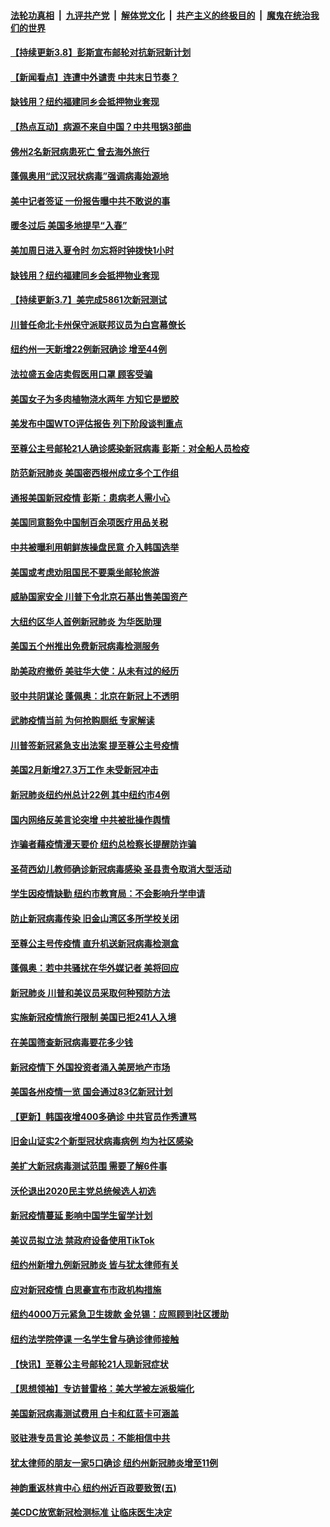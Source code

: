####  [法轮功真相](../../../../basic/blob/master/README.md?t=03081153) &nbsp;|&nbsp; [九评共产党](../../../../9ping.md/blob/master/README.md?t=03081153) &nbsp;|&nbsp; [解体党文化](../../../../jtdwh.md/blob/master/README.md?t=03081153)  &nbsp;|&nbsp; [共产主义的终极目的](../../../../gczydzjmd.md/blob/master/README.md?t=03081153) &nbsp;|&nbsp; [魔鬼在统治我们的世界](../../../../mgztzwmdsj.md/blob/master/README.md?t=03081153) 

#### [【持续更新3.8】彭斯宣布邮轮对抗新冠新计划](../pages/nsc412/n11923562.md?t=03081153) 

#### [【新闻看点】连遭中外谴责 中共末日节奏？](../pages/nsc412/n11923402.md?t=03081153) 

#### [缺钱用？纽约福建同乡会抵押物业套现](../pages/nsc412/n11923090.md?t=03081153) 

#### [【热点互动】病源不来自中国？中共甩锅3部曲](../pages/nsc412/n11923404.md?t=03081153) 

#### [佛州2名新冠病患死亡 曾去海外旅行](../pages/nsc412/n11923309.md?t=03081153) 

#### [蓬佩奥用“武汉冠状病毒”强调病毒始源地](../pages/nsc412/n11923252.md?t=03081153) 

#### [美中记者签证 一份报告曝中共不敢说的事](../pages/nsc412/n11923242.md?t=03081153) 

#### [暖冬过后 美国多地提早“入春”](../pages/nsc412/n11923232.md?t=03081153) 

#### [美加周日进入夏令时 勿忘将时钟拨快1小时](../pages/nsc412/n11923222.md?t=03081153) 

#### [缺钱用？纽约福建同乡会抵押物业套现](../pages/nsc412/n11921870.md?t=03081153) 

#### [【持续更新3.7】美完成5861次新冠测试](../pages/nsc412/n11921647.md?t=03081153) 

#### [川普任命北卡州保守派联邦议员为白宫幕僚长](../pages/nsc412/n11922507.md?t=03081153) 

#### [纽约州一天新增22例新冠确诊  增至44例](../pages/nsc412/n11922043.md?t=03081153) 

#### [法拉盛五金店卖假医用口罩  顾客受骗](../pages/nsc412/n11922036.md?t=03081153) 

#### [美国女子为多肉植物浇水两年 方知它是塑胶](../pages/nsc412/n11921742.md?t=03081153) 

#### [美发布中国WTO评估报告 列下阶段谈判重点](../pages/nsc412/n11921572.md?t=03081153) 

#### [至尊公主号邮轮21人确诊感染新冠病毒   彭斯：对全船人员检疫](../pages/nsc412/n11921909.md?t=03081153) 

#### [防范新冠肺炎 美国密西根州成立多个工作组](../pages/nsc412/n11921740.md?t=03081153) 

#### [通报美国新冠疫情 彭斯：患病老人需小心](../pages/nsc412/n11921714.md?t=03081153) 

#### [美国同意豁免中国制百余项医疗用品关税](../pages/nsc412/n11921400.md?t=03081153) 

#### [中共被曝利用朝鲜族操盘民意 介入韩国选举](../pages/nsc412/n11921006.md?t=03081153) 

#### [美国或考虑劝阻国民不要乘坐邮轮旅游](../pages/nsc412/n11921247.md?t=03081153) 

#### [威胁国家安全 川普下令北京石基出售美国资产](../pages/nsc412/n11921036.md?t=03081153) 

#### [大纽约区华人首例新冠肺炎  为华医助理](../pages/nsc412/n11921110.md?t=03081153) 

#### [美国五个州推出免费新冠病毒检测服务](../pages/nsc412/n11921001.md?t=03081153) 

#### [助美政府撤侨 美驻华大使：从未有过的经历](../pages/nsc412/n11920832.md?t=03081153) 

#### [驳中共阴谋论 蓬佩奥：北京在新冠上不透明](../pages/nsc412/n11920846.md?t=03081153) 

#### [武肺疫情当前 为何抢购厕纸 专家解读](../pages/nsc412/n11920844.md?t=03081153) 

#### [川普签新冠紧急支出法案 提至尊公主号疫情](../pages/nsc412/n11920654.md?t=03081153) 

#### [美国2月新增27.3万工作 未受新冠冲击](../pages/nsc412/n11920460.md?t=03081153) 

#### [新冠肺炎纽约州总计22例  其中纽约市4例](../pages/nsc412/n11919291.md?t=03081153) 

#### [国内网络反美言论突增 中共被批操作舆情](../pages/nsc412/n11919024.md?t=03081153) 

#### [诈骗者藉疫情漫天要价  纽约总检察长提醒防诈骗](../pages/nsc412/n11919284.md?t=03081153) 

#### [圣荷西幼儿教师确诊新冠病毒感染  圣县责令取消大型活动](../pages/nsc412/n11919383.md?t=03081153) 

#### [学生因疫情缺勤  纽约市教育局：不会影响升学申请](../pages/nsc412/n11919278.md?t=03081153) 

#### [防止新冠病毒传染   旧金山湾区多所学校关闭](../pages/nsc412/n11919366.md?t=03081153) 

#### [至尊公主号传疫情  直升机送新冠病毒检测盒](../pages/nsc412/n11919347.md?t=03081153) 

#### [蓬佩奥：若中共骚扰在华外媒记者 美将回应](../pages/nsc412/n11918836.md?t=03081153) 

#### [新冠肺炎 川普和美议员采取何种预防方法](../pages/nsc412/n11918395.md?t=03081153) 

#### [实施新冠疫情旅行限制 美国已拒241人入境](../pages/nsc412/n11918515.md?t=03081153) 

#### [在美国筛查新冠病毒要花多少钱](../pages/nsc412/n11918422.md?t=03081153) 

#### [新冠疫情下 外国投资者涌入美房地产市场](../pages/nsc412/n11918415.md?t=03081153) 

#### [美国各州疫情一览 国会通过83亿新冠计划](../pages/nsc412/n11918191.md?t=03081153) 

#### [【更新】韩国夜增400多确诊 中共官员作秀遭骂](../pages/nsc412/n11890652.md?t=03081153) 

#### [旧金山证实2个新型冠状病毒病例 均为社区感染](../pages/nsc412/n11918219.md?t=03081153) 

#### [美扩大新冠病毒测试范围 需要了解6件事](../pages/nsc412/n11917886.md?t=03081153) 

#### [沃伦退出2020民主党总统候选人初选](../pages/nsc412/n11917882.md?t=03081153) 

#### [新冠疫情蔓延 影响中国学生留学计划](../pages/nsc412/n11917952.md?t=03081153) 

#### [美议员拟立法 禁政府设备使用TikTok](../pages/nsc412/n11917577.md?t=03081153) 

#### [纽约州新增九例新冠肺炎 皆与犹太律师有关](../pages/nsc412/n11916367.md?t=03081153) 

#### [应对新冠疫情 白思豪宣布市政机构措施](../pages/nsc412/n11916356.md?t=03081153) 

#### [纽约4000万元紧急卫生拨款  金兑锡：应照顾到社区援助](../pages/nsc412/n11916337.md?t=03081153) 

#### [纽约法学院停课  一名学生曾与确诊律师接触](../pages/nsc412/n11916340.md?t=03081153) 

#### [【快讯】至尊公主号邮轮21人现新冠症状](../pages/nsc412/n11915968.md?t=03081153) 

#### [【思想领袖】专访普雷格：美大学被左派极端化](../pages/nsc412/n11811116.md?t=03081153) 

#### [美国新冠病毒测试费用 白卡和红蓝卡可涵盖](../pages/nsc412/n11915595.md?t=03081153) 

#### [驳驻港专员言论 美参议员：不能相信中共](../pages/nsc412/n11915659.md?t=03081153) 

#### [犹太律师的朋友一家5口确诊  纽约州新冠肺炎增至11例](../pages/nsc412/n11915609.md?t=03081153) 

#### [神韵重返林肯中心 纽约州近百政要致贺(五)](../pages/nsc412/n11912475.md?t=03081153) 

#### [美CDC放宽新冠检测标准 让临床医生决定](../pages/nsc412/n11915511.md?t=03081153) 


